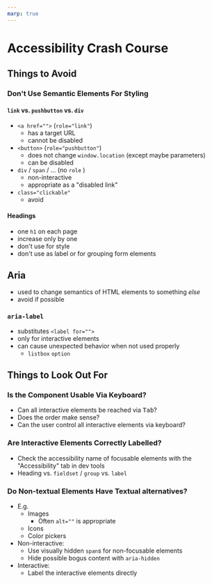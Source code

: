 ```yaml
---
marp: true
---
```


<!-- headingDivider: 4 -->

# Accessibility Crash Course

## Things to Avoid

### Don't Use Semantic Elements For Styling

#### `link` vs. `pushbutton` vs. `div`

-  `<a href="">` (`role="link"`)
    - has a target URL
    - cannot be disabled
-  `<button>` (`role="pushbutton"`)
    - does not change `window.location` (except maybe parameters)
    - can be disabled
- `div` / `span` / ... (no `role` )
    - non-interactive
    - appropriate as a "disabled link"
- `class="clickable"`
    - avoid

#### Headings

- one `h1` on each page
- increase only by one
- don't use for style
- don't use as label or for grouping form elements

## Aria

- used to change semantics of HTML elements to something *else*
- avoid if possible

### `aria-label`
- substitutes `<label for="">`
- only for interactive elements
- can cause unexpected behavior when not used properly
    - `listbox` `option`

## Things to Look Out For

### Is the Component Usable Via Keyboard?

- Can all interactive elements be reached via <kbd>Tab</kbd>?
- Does the order make sense?
- Can the user control all interactive elements via keyboard?

### Are Interactive Elements Correctly Labelled?

- Check the accessibility name of focusable elements with the "Accessibility" tab in dev tools
- Heading vs. `fieldset` / `group` vs. `label`

### Do Non-textual Elements Have Textual alternatives?

- E.g.
    - Images
        - Often `alt=""` is appropriate
    - Icons
    - Color pickers
- Non-interactive:
    - Use visually hidden `span`s for non-focusable elements
    - Hide possible bogus content with `aria-hidden`
- Interactive:
    - Label the interactive elements directly